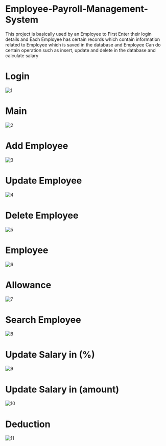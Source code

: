 # Employee-Payroll-Management-System
This project is basically used by an Employee to First Enter their login details and Each Employee has certain records 
which contain information related to Employee which is saved in the database and Employee Can do certain operation 
such as insert, update and delete in the database and calculate salary
# Login
![1](https://user-images.githubusercontent.com/33680160/49326900-44e24300-f583-11e8-9431-4275c823d46b.png)
# Main
![2](https://user-images.githubusercontent.com/33680160/49326901-44e24300-f583-11e8-940f-a5f0b3187f90.png)
# Add Employee
![3](https://user-images.githubusercontent.com/33680160/49327315-5d099080-f58a-11e8-932f-c2cd60ad3f6e.png)
# Update Employee
![4](https://user-images.githubusercontent.com/33680160/49327316-5da22700-f58a-11e8-9067-4f9742b02b52.png)
# Delete Employee
![5](https://user-images.githubusercontent.com/33680160/49327317-5da22700-f58a-11e8-9785-fe4e33baa146.png)
# Employee
![6](https://user-images.githubusercontent.com/33680160/49326905-46137000-f583-11e8-9e32-f69853329931.png)
# Allowance 
![7](https://user-images.githubusercontent.com/33680160/49327318-5e3abd80-f58a-11e8-98a4-a15db21b2dea.png)
# Search Employee
![8](https://user-images.githubusercontent.com/33680160/49327319-5e3abd80-f58a-11e8-9ea1-eb9a15224d23.png)
# Update Salary in (%)
![9](https://user-images.githubusercontent.com/33680160/49327320-5e3abd80-f58a-11e8-8ea0-e964a2a30c73.png)
# Update Salary in (amount)
![10](https://user-images.githubusercontent.com/33680160/49327497-e7eb8a80-f58c-11e8-9b93-5015a98a56b4.png)
# Deduction
![11](https://user-images.githubusercontent.com/33680160/49327498-e8842100-f58c-11e8-9c7a-c7410e98e909.png)





